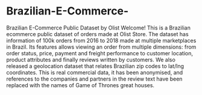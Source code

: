 # Brazilian-E-Commerce-
Brazilian E-Commerce Public Dataset by Olist Welcome! This is a Brazilian ecommerce public dataset of orders made at Olist Store. The dataset has information of 100k orders from 2016 to 2018 made at multiple marketplaces in Brazil. Its features allows viewing an order from multiple dimensions: from order status, price, payment and freight performance to customer location, product attributes and finally reviews written by customers. We also released a geolocation dataset that relates Brazilian zip codes to lat/lng coordinates.  This is real commercial data, it has been anonymised, and references to the companies and partners in the review text have been replaced with the names of Game of Thrones great houses.
